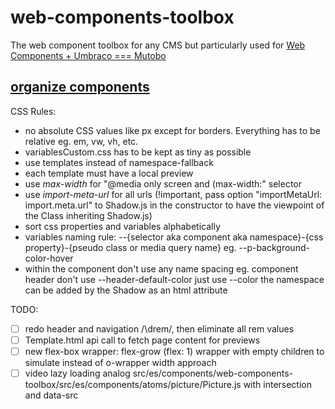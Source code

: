 # web-components-toolbox
The web component toolbox for any CMS but particularly used for [Web Components + Umbraco === Mutobo](http://mutobo.ch/)

## [organize components](https://wiki.migros.net/display/OCC/Web+Components+CMS+Template)

CSS Rules:
- no absolute CSS values like px except for borders. Everything has to be relative eg. em, vw, vh, etc.
- variablesCustom.css has to be kept as tiny as possible
- use templates instead of namespace-fallback
- each template must have a local preview
- use _max-width_ for "@media only screen and (max-width:" selector
- use _import-meta-url_ for all urls (!important, pass option "importMetaUrl: import.meta.url" to Shadow.js in the constructor to have the viewpoint of the Class inheriting Shadow.js)
- sort css properties and variables alphabetically
- variables naming rule: --{selector aka component aka namespace}-{css property}-{pseudo class or media query name} eg. --p-background-color-hover
- within the component don't use any name spacing eg. component header don't use --header-default-color just use --color the namespace can be added by the Shadow as an html attribute

TODO:
- [ ] redo header and navigation /\drem/, then eliminate all rem values
- [ ] Template.html api call to fetch page content for previews
- [ ] new flex-box wrapper: flex-grow (flex: 1) wrapper with empty children to simulate instead of o-wrapper width approach
- [ ] video lazy loading analog src/es/components/web-components-toolbox/src/es/components/atoms/picture/Picture.js with intersection and data-src
